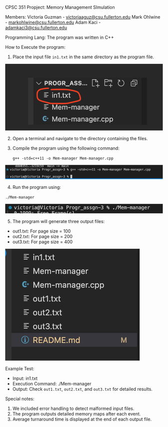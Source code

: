 CPSC 351
Propject: Memory Management SImulation

Members: 
Victoria Guzman - victoriaaguz@csu.fullerton.edu
Mark Ohlwine -  markohlwine@csu.fullerton.edu
Adam Kaci - adamkaci3@csu.fullerton.edu



Programming Lang: 
The program was written in C++ 

How to Execute the program: 

1. Place the input file `in1.txt` in the same directory as the program file. 

![alt text](image-1.png)

2. Open a terminal and navigate to the directory containing the files.

3. Compile the program using the following command:

   `g++ -std=c++11 -o Mem-manager Mem-manager.cpp`

![alt text](image.png)

4. Run the program using:

  ` ./Mem-manager `

![alt text](image-2.png)

5. The program will generate three output files:

- out1.txt: For page size = 100
- out2.txt: For page size = 200
- out3.txt: For page size = 400

![alt text](image-3.png)


Example Test:
- Input: in1.txt
- Execution Command: ./Mem-manager
- Output: Check `out1.txt`, `out2.txt`, and `out3.txt` for detailed results.

Special notes: 
1. We included error handling to detect malformed input files.
2. The program outputs detailed memory maps after each event.
3. Average turnaround time is displayed at the end of each output file.